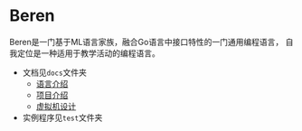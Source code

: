 # Beren

Beren是一门基于ML语言家族，融合Go语言中接口特性的一门通用编程语言， 自我定位是一种适用于教学活动的编程语言。

- 文档见`docs`文件夹
  - [语言介绍](docs/intro.md)
  - [项目介绍](docs/project.md)
  - [虚拟机设计](docs/vm.md)
- 实例程序见`test`文件夹
